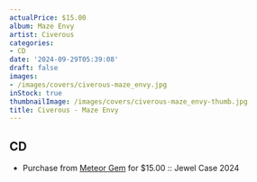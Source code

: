 ```yaml
---
actualPrice: $15.00
album: Maze Envy
artist: Civerous
categories:
- CD
date: '2024-09-29T05:39:08'
draft: false
images:
- /images/covers/civerous-maze_envy.jpg
inStock: true
thumbnailImage: /images/covers/civerous-maze_envy-thumb.jpg
title: Civerous - Maze Envy
---
```


## CD
* Purchase from [Meteor Gem](https://meteor-gem.com/products/civerous-maze-envy-cd) for $15.00 :: Jewel Case 2024
